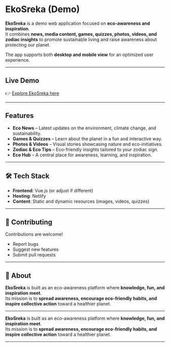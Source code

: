 # EkoSreka (Demo)

**EkoSreka** is a demo web application focused on **eco-awareness and inspiration**.  
It combines **news, media content, games, quizzes, photos, videos, and zodiac insights** to promote sustainable living and raise awareness about protecting our planet.  

The app supports both **desktop and mobile view** for an optimized user experience.  

---

## Live Demo

👉 [Explore EkoSreka here](https://fascinating-squirrel-7009c7.netlify.app/)  

---

## Features

- **Eco News** – Latest updates on the environment, climate change, and sustainability.  
- **Games & Quizzes** – Learn about the planet in a fun and interactive way.  
- **Photos & Videos** – Visual stories showcasing nature and eco-initiatives.  
- **Zodiac & Eco Tips** – Eco-friendly insights tailored to your zodiac sign.  
- **Eco Hub** – A central place for awareness, learning, and inspiration.  

---


## 🛠 Tech Stack

- **Frontend**: Vue.js (or adjust if different)  
- **Hosting**: Netlify  
- **Content**: Static and dynamic resources (images, videos, quizzes)  


---

## 🤝 Contributing

Contributions are welcome!  
- Report bugs  
- Suggest new features  
- Submit pull requests  

---

## 🌱 About

**EkoSreka** is built as an eco-awareness platform where **knowledge, fun, and inspiration meet**.  
Its mission is to **spread awareness, encourage eco-friendly habits, and inspire collective action** toward a healthier planet.  

---

**EkoSreka** is built as an eco-awareness platform where **knowledge, fun, and inspiration meet**.  
Its mission is to **spread awareness, encourage eco-friendly habits, and inspire collective action** toward a healthier planet.  

---
